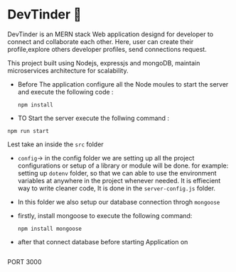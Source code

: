 # DevTinder 🚀

DevTinder is an MERN stack Web application designd for developer to connect and collaborate each other. Here, user can create their profile,explore others developer profiles, send connections request.

This project built using Nodejs, expressjs and mongoDB, maintain microservices architecture for scalability.

- Before The application configure all the Node moules to start the server and execute the following code :
  ```
  npm install
  ```
- TO Start the server execute the follwing command :
 ```
 npm run start
 ```

Lest take an inside the `src` folder

- `config`-> in the config folder we are setting up all the project configurations or setup of a library or module will be done. for example: setting up `dotenv` folder, so that we can able to use the environment variables at anywhere in the project whenever needed. It is effiecient way to write cleaner code, It is done in the `server-config.js` folder.

- In this folder we also setup our database connection throgh `mongoose`
- firstly, install mongoose to execute the following command:

  ```
  npm install mongoose

  ```
- after that connect database before starting Application on 
  ```
PORT 3000
  ```